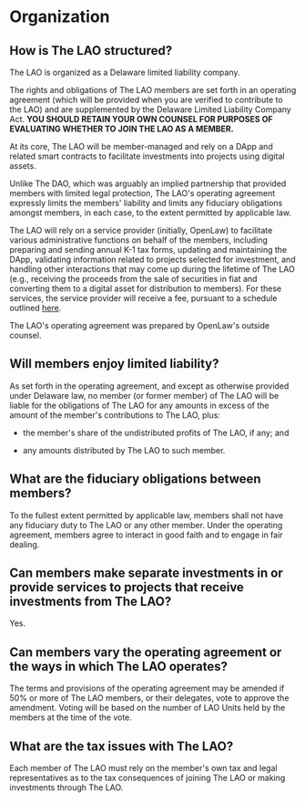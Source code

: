 # Organization

## How is The LAO structured?

The LAO is organized as a Delaware limited liability company.

The rights and obligations of The LAO members are set forth in an operating agreement (which will be provided when you are verified to contribute to the LAO) and are supplemented by the Delaware Limited Liability Company Act. **YOU SHOULD RETAIN YOUR OWN COUNSEL FOR PURPOSES OF EVALUATING WHETHER TO JOIN THE LAO AS A MEMBER.**

At its core, The LAO will be member-managed and rely on a DApp and related smart contracts to facilitate investments into projects using digital assets.

Unlike The DAO, which was arguably an implied partnership that provided members with limited legal protection, The LAO's operating agreement expressly limits the members' liability and limits any fiduciary obligations amongst members, in each case, to the extent permitted by applicable law.

The LAO will rely on a service provider (initially, OpenLaw) to facilitate various administrative functions on behalf of the members, including preparing and sending annual K-1 tax forms, updating and maintaining the DApp, validating information related to projects selected for investment, and handling other interactions that may come up during the lifetime of The LAO (e.g., receiving the proceeds from the sale of securities in fiat and converting them to a digital asset for distribution to members). For these services, the service provider will receive a fee, pursuant to a schedule outlined [here](/FeesExpensesCarry).

The LAO's operating agreement was prepared by OpenLaw's outside counsel.

## Will members enjoy limited liability?

As set forth in the operating agreement, and except as otherwise provided under Delaware law, no member (or former member) of The LAO will be liable for the obligations of The LAO for any amounts in excess of the amount of the member's contributions to The LAO, plus:

- the member's share of the undistributed profits of The LAO, if any; and

- any amounts distributed by The LAO to such member.

## What are the fiduciary obligations between members?

To the fullest extent permitted by applicable law, members shall not have any fiduciary duty to The LAO or any other member. Under the operating agreement, members agree to interact in good faith and to engage in fair dealing.

## Can members make separate investments in or provide services to projects that receive investments from The LAO?

Yes.

## Can members vary the operating agreement or the ways in which The LAO operates?

The terms and provisions of the operating agreement may be amended if 50% or more of The LAO members, or their delegates, vote to approve the amendment. Voting will be based on the number of LAO Units held by the members at the time of the vote.

## What are the tax issues with The LAO?

Each member of The LAO must rely on the member's own tax and legal representatives as to the tax consequences of joining The LAO or making investments through The LAO.
